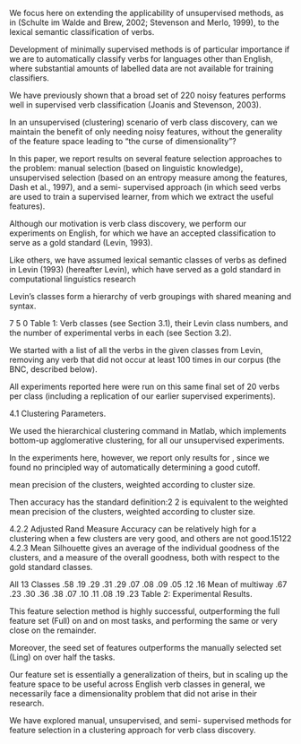 We focus here on extending the applicability of unsupervised methods, as in (Schulte im Walde and Brew, 2002; Stevenson and Merlo, 1999), to the lexical semantic classification of verbs.

Development of minimally supervised methods is of particular importance if we are to automatically classify verbs for languages other than English, where substantial amounts of labelled data are not available for training classifiers.

We have previously shown that a broad set of 220 noisy features performs well in supervised verb classification (Joanis and Stevenson, 2003).

In an unsupervised (clustering) scenario of verb class discovery, can we maintain the benefit of only needing noisy features, without the generality of the feature space leading to “the curse of dimensionality”?

In this paper, we report results on several feature selection approaches to the problem: manual selection (based on linguistic knowledge), unsupervised selection (based on an entropy measure among the features, Dash et al., 1997), and a semi- supervised approach (in which seed verbs are used to train a supervised learner, from which we extract the useful features).

Although our motivation is verb class discovery, we perform our experiments on English, for which we have an accepted classification to serve as a gold standard (Levin, 1993).

Like others, we have assumed lexical semantic classes of verbs as defined in Levin (1993) (hereafter Levin), which have served as a gold standard in computational linguistics research

Levin’s classes form a hierarchy of verb groupings with shared meaning and syntax.

7 5 0 Table 1: Verb classes (see Section 3.1), their Levin class numbers, and the number of experimental verbs in each (see Section 3.2).

We started with a list of all the verbs in the given classes from Levin, removing any verb that did not occur at least 100 times in our corpus (the BNC, described below).

All experiments reported here were run on this same final set of 20 verbs per class (including a replication of our earlier supervised experiments).

4.1 Clustering Parameters.

We used the hierarchical clustering command in Matlab, which implements bottom-up agglomerative clustering, for all our unsupervised experiments.

In the experiments here, however, we report only results for , since we found no principled way of automatically determining a good cutoff.

mean precision of the clusters, weighted according to cluster size.

Then accuracy has the standard definition:2 2 is equivalent to the weighted mean precision of the clusters, weighted according to cluster size.

4.2.2 Adjusted Rand Measure Accuracy can be relatively high for a clustering when a few clusters are very good, and others are not good.15122
4.2.3 Mean Silhouette gives an average of the individual goodness of the clusters, and a measure of the overall goodness, both with respect to the gold standard classes.

All 13 Classes .58 .19 .29 .31 .29 .07 .08 .09 .05 .12 .16 Mean of multiway .67 .23 .30 .36 .38 .07 .10 .11 .08 .19 .23 Table 2: Experimental Results.

This feature selection method is highly successful, outperforming the full feature set (Full) on and on most tasks, and performing the same or very close on the remainder.

Moreover, the seed set of features outperforms the manually selected set (Ling) on over half the tasks.

Our feature set is essentially a generalization of theirs, but in scaling up the feature space to be useful across English verb classes in general, we necessarily face a dimensionality problem that did not arise in their research.

We have explored manual, unsupervised, and semi- supervised methods for feature selection in a clustering approach for verb class discovery.



